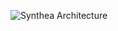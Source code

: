 ![Synthea Architecture](https://github.com/synthetichealth/synthea/blob/gh-pages/images/architecture.png)